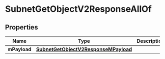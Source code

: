 

# SubnetGetObjectV2ResponseAllOf

## Properties

Name | Type | Description | Notes
------------ | ------------- | ------------- | -------------
**mPayload** | [**SubnetGetObjectV2ResponseMPayload**](SubnetGetObjectV2ResponseMPayload.md) |  | 




